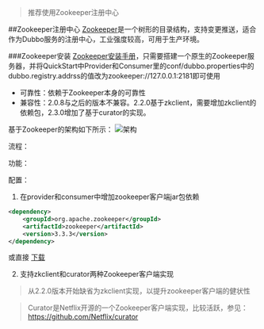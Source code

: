 > 推荐使用Zookeeper注册中心

##Zookeeper注册中心
[Zookeeper](http://zookeeper.apache.org)是一个树形的目录结构，支持变更推送，适合作为Dubbo服务的注册中心，工业强度较高，可用于生产环境。

###Zookeeper安装
[Zookeeper安装手册](http://dubbo.io/Administrator+Guide.htm#AdministratorGuide-ZookeeperRegistryInstallation)，只需要搭建一个原生的Zookeeper服务器，并将QuickStart中Provider和Consumer里的conf/dubbo.properties中的dubbo.registry.addrss的值改为zookeeper://127.0.0.1:2181即可使用

* 可靠性：依赖于Zookeeper本身的可靠性
* 兼容性：2.0.8与之后的版本不兼容。2.2.0基于zkclient，需要增加zkclient的依赖包，2.3.0增加了基于curator的实现。

基于Zookeeper的架构如下所示：
![架构](http://dubbo.io/zookeeper.jpg-version=1&modificationDate=1323255359000.jpg)

流程：

功能：

配置：
1. 在provider和consumer中增加zookeeper客户端jar包依赖
```XML
<dependency>
    <groupId>org.apache.zookeeper</groupId>
    <artifactId>zookeeper</artifactId>
    <version>3.3.3</version>
</dependency>
```
或直接 [下载](http://repo1.maven.org/maven2/org/apache/zookeeper/zookeeper)


2. 支持zkclient和curator两种Zookeeper客户端实现
> 从2.2.0版本开始缺省为zkclient实现，以提升zookeeper客户端的健状性

> Curator是Netflix开源的一个Zookeeper客户端实现，比较活跃，参见：https://github.com/Netflix/curator





